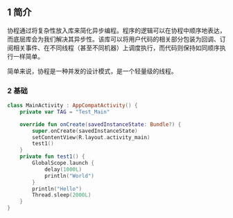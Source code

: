 ## 1 简介

协程通过将复杂性放入库来简化异步编程。程序的逻辑可以在协程中顺序地表达，而底层库会为我们解决其异步性。该库可以将用户代码的相关部分包装为回调、订阅相关事件、在不同线程（甚至不同机器）上调度执行，而代码则保持如同顺序执行一样简单。

简单来说，协程是一种并发的设计模式，是一个轻量级的线程。

### 2 基础

```kotlin
class MainActivity : AppCompatActivity() {
    private var TAG = "Test_Main"

    override fun onCreate(savedInstanceState: Bundle?) {
        super.onCreate(savedInstanceState)
        setContentView(R.layout.activity_main)
        test1()
    }
    private fun test1() {
        GlobalScope.launch {
            delay(1000L)
            println("World")
        }
        println("Hello")
        Thread.sleep(2000L)
    }
}

```

